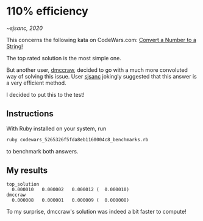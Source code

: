 # 110% efficiency
*~sjsanc, 2020*

This concerns the following kata on CodeWars.com: [Convert a Number to a String!](https://www.codewars.com/kata/5265326f5fda8eb1160004c8/solutions/ruby)

The top rated solution is the most simple one.

But another user, [dmccraw](https://www.codewars.com/users/dmccraw), decided to go with a much more convoluted way of solving this issue. User [sjsanc](https://www.codewars.com/users/sjsanc) jokingly suggested that this answer is a very efficient method.

I decided to put this to the test!

## Instructions

With Ruby installed on your system, run
```bash
ruby codewars_5265326f5fda8eb1160004c8_benchmarks.rb
```
to benchmark both answers.

## My results

```
top_solution
  0.000010   0.000002   0.000012 (  0.000010)
dmccraw
  0.000008   0.000001   0.000009 (  0.000008)
```

To my surprise, dmccraw's solution was indeed a bit faster to compute!
